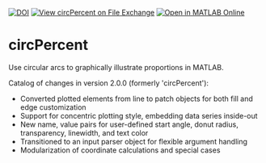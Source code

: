 [![DOI](https://zenodo.org/badge/736407888.svg)](https://zenodo.org/doi/10.5281/zenodo.10460350) 
[![View circPercent on File Exchange](https://www.mathworks.com/matlabcentral/images/matlab-file-exchange.svg)](https://www.mathworks.com/matlabcentral/fileexchange/157171-circpercent)
[![Open in MATLAB Online](https://www.mathworks.com/images/responsive/global/open-in-matlab-online.svg)](https://matlab.mathworks.com/open/github/v1?repo=cgallimore25/circPercent&file=README.md)

# circPercent
Use circular arcs to graphically illustrate proportions in MATLAB.

Catalog of changes in version 2.0.0 (formerly 'circPercent'):
- Converted plotted elements from line to patch objects for both fill and edge customization
- Support for concentric plotting style, embedding data series inside-out
- New name, value pairs for user-defined start angle, donut radius, transparency, linewidth, and text color
- Transitioned to an input parser object for flexible argument handling
- Modularization of coordinate calculations and special cases